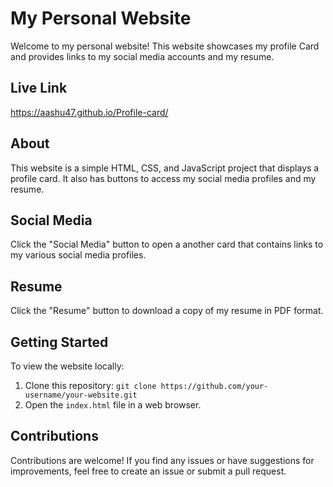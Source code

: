 # My Personal Website

Welcome to my personal website! This website showcases my profile Card and provides links to my social media accounts and my resume.

## Live Link
 https://aashu47.github.io/Profile-card/

## About

This website is a simple HTML, CSS, and JavaScript project that displays a profile card. It also has buttons to access my social media profiles and my resume.

## Social Media

Click the "Social Media" button to open a another card that contains links to my various social media profiles.

## Resume

Click the "Resume" button to download a copy of my resume in PDF format.

## Getting Started

To view the website locally:

1. Clone this repository: `git clone https://github.com/your-username/your-website.git`
2. Open the `index.html` file in a web browser.

## Contributions
Contributions are welcome! If you find any issues or have suggestions for improvements, feel free to create an issue or submit a pull request.
